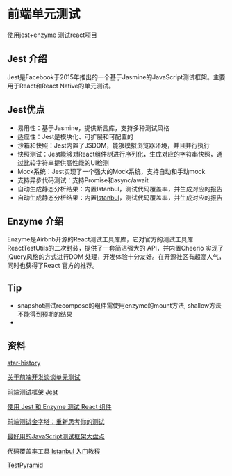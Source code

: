# 前端单元测试
使用jest+enzyme 测试react项目


## Jest 介绍

Jest是Facebook于2015年推出的一个基于Jasmine的JavaScript测试框架。主要用于React和React Native的单元测试。

## Jest优点
- 易用性：基于Jasmine，提供断言库，支持多种测试风格
- 适应性：Jest是模块化、可扩展和可配置的
- 沙箱和快照：Jest内置了JSDOM，能够模拟浏览器环境，并且并行执行
- 快照测试：Jest能够对React组件树进行序列化，生成对应的字符串快照，通过比较字符串提供高性能的UI检测
- Mock系统：Jest实现了一个强大的Mock系统，支持自动和手动mock
- 支持异步代码测试：支持Promise和async/await
- 自动生成静态分析结果：内置Istanbul，测试代码覆盖率，并生成对应的报告
- 自动生成静态分析结果：内置[Istanbul](https://github.com/gotwarlost/istanbul)，测试代码覆盖率，并生成对应的报告

## Enzyme 介绍

Enzyme是Airbnb开源的React测试工具库库，它对官方的测试工具库ReactTestUtils的二次封装，提供了一套简洁强大的 API，并内置Cheerio
实现了jQuery风格的方式进行DOM 处理，开发体验十分友好。在开源社区有超高人气，同时也获得了React 官方的推荐。

## Tip 
- snapshot测试recompose的组件需使用enzyme的mount方法, shallow方法不能得到预期的结果
- 

## 资料


[star-history](https://star-history.t9t.io/#jasmine/jasmine&facebook/jest&mochajs/mocha&karma-runner/karma&airbnb/enzyme&avajs/ava)

[关于前端开发谈谈单元测试](https://segmentfault.com/a/1190000000317146)

[前端测试框架 Jest](https://zhuanlan.zhihu.com/p/28247899)

[使用 Jest 和 Enzyme 测试 React 组件](https://zhuanlan.zhihu.com/p/63297384)

[前端测试金字塔：重新思考你的测试](https://www.jianshu.com/p/7b163a97691a)

[最好用的JavaScript测试框架大盘点](https://mp.weixin.qq.com/s?src=11&timestamp=1563958194&ver=1747&signature=v2nPt1sRGSk2mCzAG7zq*XFGVP2SeX67H6CVZbYg3tDO2khhntgptMGQ-zZ3Nm*6yYY9eanML4mHGBfAmQXFms5*zyyQXWJxcEsEwFrc*e6AYUViVWdQeJRVq4nMQs4B&new=1)

[代码覆盖率工具 Istanbul 入门教程](http://www.ruanyifeng.com/blog/2015/06/istanbul.html)

[TestPyramid](https://martinfowler.com/bliki/TestPyramid.html)